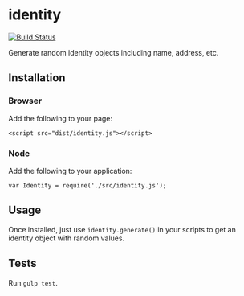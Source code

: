 # identity

[![Build Status](https://travis-ci.org/travishorn/identity.svg?branch=master)](https://travis-ci.org/travishorn/identity)

Generate random identity objects including name, address, etc.

## Installation

### Browser

Add the following to your page:

    <script src="dist/identity.js"></script>

### Node

Add the following to your application:

    var Identity = require('./src/identity.js');

## Usage

Once installed, just use `identity.generate()` in your scripts to get an identity object with random values.

## Tests

Run `gulp test`.